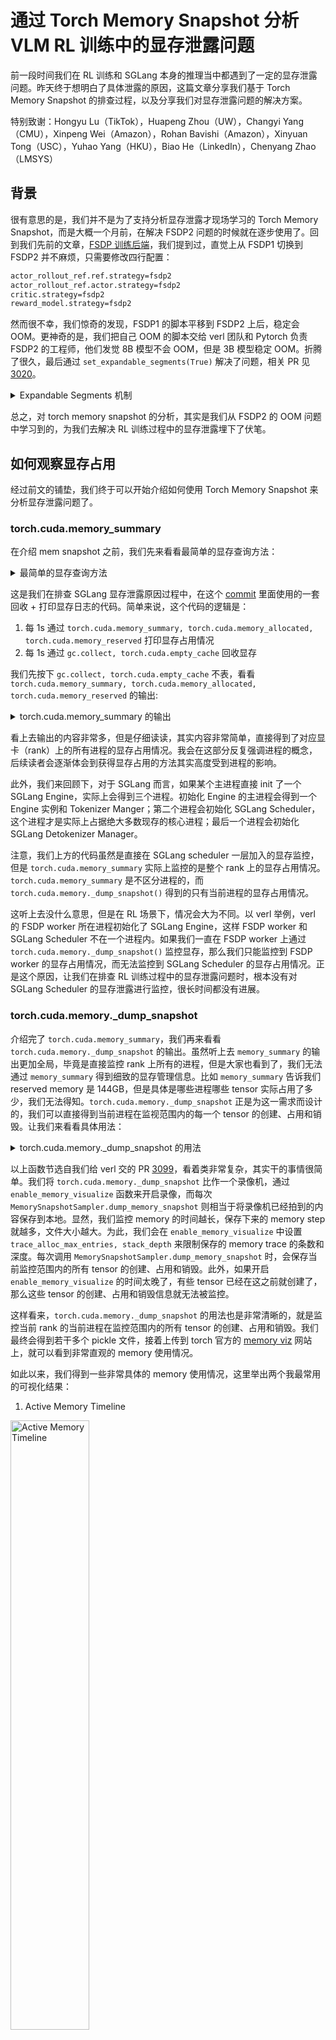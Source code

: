# 通过 Torch Memory Snapshot 分析 VLM RL 训练中的显存泄露问题

前一段时间我们在 RL 训练和 SGLang 本身的推理当中都遇到了一定的显存泄露问题。昨天终于想明白了具体泄露的原因，这篇文章分享我们基于 Torch Memory Snapshot 的排查过程，以及分享我们对显存泄露问题的解决方案。

特别致谢：Hongyu Lu（TikTok），Huapeng Zhou（UW），Changyi Yang（CMU），Xinpeng Wei（Amazon），Rohan Bavishi（Amazon），Xinyuan Tong（USC），Yuhao Yang（HKU），Biao He（LinkedIn），Chenyang Zhao（LMSYS）

## 背景

很有意思的是，我们并不是为了支持分析显存泄露才现场学习的 Torch Memory Snapshot，而是大概一个月前，在解决 FSDP2 问题的时候就在逐步使用了。回到我们先前的文章，[FSDP 训练后端](../../rlhf/sys-design/readme-2.md#fsdp-in-verl)，我们提到过，直觉上从 FSDP1 切换到 FSDP2 并不麻烦，只需要修改四行配置：

```bash
actor_rollout_ref.ref.strategy=fsdp2
actor_rollout_ref.actor.strategy=fsdp2
critic.strategy=fsdp2
reward_model.strategy=fsdp2
```

然而很不幸，我们惊奇的发现，FSDP1 的脚本平移到 FSDP2 上后，稳定会 OOM。更神奇的是，我们把自己 OOM 的脚本交给 verl 团队和 Pytorch 负责 FSDP2 的工程师，他们发觉 8B 模型不会 OOM，但是 3B 模型稳定 OOM。折腾了很久，最后通过 `set_expandable_segments(True)` 解决了问题，相关 PR 见[3020](https://github.com/volcengine/verl/pull/3020)。

<details>
<summary>Expandable Segments 机制</summary>

`set_expandable_segments(True)` 通过开启 CUDA 的可扩展内存段功能，使得 PyTorch 能够更灵活地管理 GPU 内存。PyTorch 在 CUDA 后端上的内存分配主要由 CUDA caching allocator 管理。allocator 不会立即将释放的内存返回给操作系统，而是将其保存在一个内部的内存池中，以便后续的内存请求可以快速得到满足。这种机制通过减少与 CUDA API 的交互来提高性能。内存池实质上由 segment 和 block 两个概念来描述。

1. Segments (内存段)：内存段是 PyTorch 从 CUDA 驱动程序请求的大块连续内存。这些段是内存分配的最小单位，所有的 PyTorch 张量和数据都存储在这些段中。所有分配的 segment 总和就是 Reserved Memory。
2. Blocks (内存块)：每个内存段都包含许多小块内存（blocks）。当 PyTorch 需要分配内存时，它会在一个现有的段中寻找一个合适的空闲块。如果找不到，它会尝试从 CUDA 驱动程序中申请一个新的段。所有分配的 block 总和就是 Allocated Memory。

默认情况下，当 PyTorch 的 caching allocator 无法在现有内存段中找到足够大的空闲块时，它会向 CUDA 驱动程序请求一个新的内存段。这个新段的大小是根据当前的内存需求动态决定的。但是，这种动态扩展机制可能导致内存碎片化，先前分配的 segment 留下的 block 迟迟无法被利用，尤其是在 PyTorch 内存分配器频繁地释放和申请大块内存的情况下。

回到 FSDP 上，FSDP 默认采用 zero3 的策略，在 forward 和 backward 都需要 all gather，每个 GPU 节点会临时聚合其他节点的 parameter shard，这会创建临时的大量张量，导致对连续内存的需求激增。在传统的内存管理模式下，如果 caching allocator 无法找到一个足够大的连续内存块来容纳这些临时的大张量，就会直接 OOM。即使 GPU 仍有可用内存，但由于内存碎片化，没有足够的连续空间来容纳所需的新张量。

`torch.cuda.memory._set_allocator_settings("expandable_segments:True")` 将 PyTorch 的内存管理模式切换为一种更灵活的模式。开启该功能后，当 caching allocator 需要更大的连续内存时，它不再仅仅尝试从 CUDA 驱动程序中请求一个全新的段，而是尝试扩展已有的内存段。这种扩展机制允许 PyTorch 重新调整其内存布局，将分散的空闲内存块扩展或者合并为更大的连续块，从而满足那些对大块内存有需求的临时张量的分配。
</details>

总之，对 torch memory snapshot 的分析，其实是我们从 FSDP2 的 OOM 问题中学习到的，为我们去解决 RL 训练过程中的显存泄露埋下了伏笔。

## 如何观察显存占用

经过前文的铺垫，我们终于可以开始介绍如何使用 Torch Memory Snapshot 来分析显存泄露问题了。

### torch.cuda.memory_summary

在介绍 mem snapshot 之前，我们先来看看最简单的显存查询方法：

<details>
<summary>最简单的显存查询方法</summary>

```python
    @DynamicGradMode()
    def event_loop_overlap(self):
        """A scheduler loop that overlaps the CPU processing and GPU computation."""
        self.result_queue = deque()

        # 初始化内存日志文件
        if not hasattr(self, "_memory_log_file"):
            import datetime

            start_time = datetime.datetime.now().strftime("%Y%m%d_%H%M%S")
            self._memory_log_filename = f"{start_time}_memory_log.txt"
            self._memory_log_file = open(self._memory_log_filename, "w")
            self._memory_log_file.write(
                "timestamp,memory_summary,memory_allocated,memory_reserved\n"
            )
            self._memory_log_file.flush()

        while True:
            current_time = time.time()
            if (
                not hasattr(self, "_last_memory_log_time")
                or current_time - self._last_memory_log_time >= 1.0
            ):
                gc.collect()
                torch.cuda.empty_cache()

                # 获取内存信息
                memory_summary = torch.cuda.memory_summary(
                    device=self.gpu_id, abbreviated=True
                )
                memory_allocated = torch.cuda.memory_allocated()
                memory_reserved = torch.cuda.memory_reserved()

                # 转换为MB
                memory_allocated_mb = memory_allocated / (1024 * 1024)
                memory_reserved_mb = memory_reserved / (1024 * 1024)

                # 记录时间戳
                timestamp = time.strftime("%Y-%m-%d %H:%M:%S", time.localtime())

                # 写入日志文件
                self._memory_log_file.write(
                    f"{timestamp},\"{memory_summary.replace(',', ';')}\",{memory_allocated_mb:.2f},{memory_reserved_mb:.2f}\n"
                )
                self._memory_log_file.flush()

                # 更新时间记录
                self._last_memory_log_time = current_time

                # 同时打印到控制台（可选）
                print(f"[{timestamp}] Memory allocated: {memory_allocated_mb:.2f} MB")
                print(f"[{timestamp}] Memory reserved: {memory_reserved_mb:.2f} MB")
```

</details>

这是我们在排查 SGLang 显存泄露原因过程中，在这个 [commit](https://github.com/sgl-project/sglang/pull/9071/files#diff-c3b8cc39d10c245933a25aa9c2fd6397f6b31ed8d85c0ecbb926c1f42afdd178) 里面使用的一套回收 + 打印显存日志的代码。简单来说，这个代码的逻辑是：

1. 每 1s 通过 `torch.cuda.memory_summary, torch.cuda.memory_allocated, torch.cuda.memory_reserved` 打印显存占用情况
2. 每 1s 通过 `gc.collect, torch.cuda.empty_cache` 回收显存

我们先按下 `gc.collect, torch.cuda.empty_cache` 不表，看看 `torch.cuda.memory_summary, torch.cuda.memory_allocated, torch.cuda.memory_reserved` 的输出:

<details>
<summary>torch.cuda.memory_summary 的输出</summary>

```bash
|===========================================================================|
|                  PyTorch CUDA memory summary, device ID 0                 |
|---------------------------------------------------------------------------|
|            CUDA OOMs: 0            |        cudaMalloc retries: 0         |
|===========================================================================|
|        Metric         | Cur Usage  | Peak Usage | Tot Alloc  | Tot Freed  |
|---------------------------------------------------------------------------|
| Allocated memory      | 184648 KiB | 192833 KiB | 258378 KiB |  73729 KiB |
|       from large pool | 184576 KiB | 192768 KiB | 254208 KiB |  69632 KiB |
|       from small pool |     72 KiB |   1060 KiB |   4170 KiB |   4097 KiB |
|---------------------------------------------------------------------------|
| Active memory         | 184648 KiB | 192833 KiB | 258378 KiB |  73729 KiB |
|       from large pool | 184576 KiB | 192768 KiB | 254208 KiB |  69632 KiB |
|       from small pool |     72 KiB |   1060 KiB |   4170 KiB |   4097 KiB |
|---------------------------------------------------------------------------|
| Requested memory      | 184648 KiB | 192832 KiB | 258376 KiB |  73728 KiB |
|       from large pool | 184576 KiB | 192768 KiB | 254208 KiB |  69632 KiB |
|       from small pool |     72 KiB |   1060 KiB |   4168 KiB |   4096 KiB |
|---------------------------------------------------------------------------|
| GPU reserved memory   | 235520 KiB | 235520 KiB | 235520 KiB |      0 B   |
|       from large pool | 233472 KiB | 233472 KiB | 233472 KiB |      0 B   |
|       from small pool |   2048 KiB |   2048 KiB |   2048 KiB |      0 B   |
|---------------------------------------------------------------------------|
| Non-releasable memory |  30391 KiB |  38607 KiB | 132985 KiB | 102594 KiB |
|       from large pool |  28416 KiB |  36608 KiB | 126848 KiB |  98432 KiB |
|       from small pool |   1975 KiB |   2040 KiB |   6137 KiB |   4162 KiB |
|---------------------------------------------------------------------------|
| Allocations           |      21    |      23    |      42    |      21    |
|       from large pool |      12    |      14    |      26    |      14    |
|       from small pool |       9    |      10    |      16    |       7    |
|---------------------------------------------------------------------------|
| Active allocs         |      21    |      23    |      42    |      21    |
|       from large pool |      12    |      14    |      26    |      14    |
|       from small pool |       9    |      10    |      16    |       7    |
|---------------------------------------------------------------------------|
| GPU reserved segments |      10    |      10    |      10    |       0    |
|       from large pool |       9    |       9    |       9    |       0    |
|       from small pool |       1    |       1    |       1    |       0    |
|---------------------------------------------------------------------------|
| Non-releasable allocs |       6    |       6    |      13    |       7    |
|       from large pool |       4    |       5    |      11    |       7    |
|       from small pool |       2    |       2    |       2    |       0    |
|---------------------------------------------------------------------------|
| Oversize allocations  |       0    |       0    |       0    |       0    |
|---------------------------------------------------------------------------|
| Oversize GPU segments |       0    |       0    |       0    |       0    |
|===========================================================================|
```

</details>

看上去输出的内容非常多，但是仔细读读，其实内容非常简单，直接得到了对应显卡（rank）上的所有进程的显存占用情况。我会在这部分反复强调进程的概念，后续读者会逐渐体会到获得显存占用的方法其实高度受到进程的影响。

此外，我们来回顾下，对于 SGLang 而言，如果某个主进程直接 init 了一个 SGLang Engine，实际上会得到三个进程。初始化 Engine 的主进程会得到一个 Engine 实例和 Tokenizer Manger；第二个进程会初始化 SGLang Scheduler，这个进程才是实际上占据绝大多数现存的核心进程；最后一个进程会初始化 SGLang Detokenizer Manager。

注意，我们上方的代码虽然是直接在 SGLang scheduler 一层加入的显存监控，但是 `torch.cuda.memory_summary` 实际上监控的是整个 rank 上的显存占用情况。`torch.cuda.memory_summary` 是不区分进程的，而 `torch.cuda.memory._dump_snapshot()` 得到的只有当前进程的显存占用情况。

这听上去没什么意思，但是在 RL 场景下，情况会大为不同。以 verl 举例，verl 的 FSDP worker 所在进程初始化了 SGLang Engine，这样 FSDP worker 和 SGLang Scheduler 不在一个进程内。如果我们一直在 FSDP worker 上通过 `torch.cuda.memory._dump_snapshot()` 监控显存，那么我们只能监控到 FSDP worker 的显存占用情况，而无法监控到 SGLang Scheduler 的显存占用情况。正是这个原因，让我们在排查 RL 训练过程中的显存泄露问题时，根本没有对 SGLang Scheduler 的显存泄露进行监控，很长时间都没有进展。


### torch.cuda.memory._dump_snapshot

介绍完了 `torch.cuda.memory_summary`，我们再来看看 `torch.cuda.memory._dump_snapshot` 的输出。虽然听上去 `memory_summary` 的输出更加全局，毕竟是直接监控 rank 上所有的进程，但是大家也看到了，我们无法通过 `memory_summary` 得到细致的显存管理信息。比如 `memory_summary` 告诉我们 reserved memory 是 144GB，但是具体是哪些进程哪些 tensor 实际占用了多少，我们无法得知。`torch.cuda.memory._dump_snapshot` 正是为这一需求而设计的，我们可以直接得到当前进程在监视范围内的每一个 tensor 的创建、占用和销毁。让我们来看看具体用法：

<details>
<summary>torch.cuda.memory._dump_snapshot 的用法</summary>

```python
def enable_memory_visualize(
    trace_alloc_max_entries: int = 200_000,
    stack_depth: int = 32,
    context: str = "all",
    stacks: str = "all",
    devices=None,
    record_context: bool = True,
):
    """
    Enables memory history recording for CUDA allocations. This function
    should be called before any large-scale CUDA allocations. For DDP or
    multi-process setups, it must be called on each rank.

    Args:
        trace_alloc_max_entries (int): Maximum number of allocation entries
            to record.
        stack_depth (int): The depth of the call stack to capture for each
            allocation. (Supported by some PyTorch versions).
        context (str): The type of memory events to record.
            'alloc': records only allocation events.
            'state': records memory state changes.
            'all': records both.
        stacks (str): The type of call stacks to record.
            'python': records Python stacks.
            'cpp': records C++ stacks (available in some versions).
            'all': records both.
        devices (Union[int, list[int], None]): The device for which to enable
            memory history. `None` enables it for the current default device.
        record_context (bool): Whether to record context information for
            allocations. Required by older PyTorch versions.
    """
    # Memory history recording is CUDA-specific functionality
    if not is_cuda_available:
        logger.warning("[memory_visualize] Memory history recording is only available on CUDA devices")
        return

    f = get_torch_device().memory._record_memory_history
    params = set(inspect.signature(f).parameters.keys())

    def _one_call(dev_kw=None):
        kwargs = {}
        if "context" in params:
            kwargs["context"] = context
        if "stacks" in params:
            kwargs["stacks"] = stacks
        if "max_entries" in params:
            kwargs["max_entries"] = trace_alloc_max_entries
        elif "trace_alloc_max_entries" in params:
            kwargs["trace_alloc_max_entries"] = trace_alloc_max_entries
        if "stack_depth" in params:
            kwargs["stack_depth"] = stack_depth
        if dev_kw is not None:
            if "device" in params:
                kwargs["device"] = dev_kw
            elif "devices" in params:
                kwargs["devices"] = dev_kw if isinstance(dev_kw, list) else [dev_kw]
        if "record_context" in params:
            kwargs["record_context"] = record_context

        try:
            f(**kwargs)
            return "native", kwargs
        except TypeError:
            try:
                if "trace_alloc_max_entries" in params and "record_context" in params:
                    f(enabled=True, trace_alloc_max_entries=trace_alloc_max_entries, record_context=True)
                    return "legacy", {
                        "enabled": True,
                        "trace_alloc_max_entries": trace_alloc_max_entries,
                        "record_context": True,
                    }
                else:
                    f(enabled=True)
                    return "legacy-min", {"enabled": True}
            except Exception:
                raise

    if devices is None or isinstance(devices, str | int | torch.device):
        mode, used = _one_call(devices if devices is not None else None)
    else:
        mode, used = "multi-device", {}
        for d in list(devices):
            _mode, _used = _one_call(d)
            used[f"dev{d}"] = _used

    device = get_torch_device()
    if device.is_available():
        device.reset_peak_memory_stats()
        device.synchronize()

    rank = int(os.environ.get("RANK", "0") or 0)
    logger.info(f"[memory_visualize][rank {rank}] recording enabled ({mode}); args={used}")


class MemorySnapshotSampler:
    """
    A utility class that dumps GPU memory snapshots.
    This is useful for monitoring memory usage over a long-running process.

    The dumped files can be visualized with https://docs.pytorch.org/memory_viz

    Args:
        out_dir (str): The directory where the snapshots will be saved.
        tag (str): A tag for the snapshot filenames.
    """

    def __init__(self, out_dir: str = "./mem_snapshots", tag: str = "periodic"):
        self.out_dir = out_dir
        self.tag = tag

    def dump_memory_snapshot(self, out_dir: str = "./mem_snapshots", tag: str = "snapshot", sub_dir: str = None):
        """
        Generates a memory snapshot and saves it as a pickle file in a specified directory.
        The files are organized by timestamp in subdirectories, with all ranks' files
        placed in the same timestamp subdirectory.

        Args:
            out_dir (str): The directory where the snapshot file will be saved.
                The directory is created if it does not exist.
            tag (str): A string tag to prepend to the filename for easier identification.
            sub_dir (str): A subdirectory to place the snapshot file in.
        """
        if sub_dir is None:
            timestamp = datetime.now().strftime("%Y%m%d-%H%M")
            out_path = Path(out_dir) / timestamp
        else:
            out_path = Path(out_dir) / sub_dir
        out_path.mkdir(parents=True, exist_ok=True)

        # get the GPU rank on the current process
        rank = os.environ.get("RANK", "0")
        pid = os.getpid()
        # todo(chenyang): check wether we need to sync all ranks before dump
        fname = f"{tag}_rank{rank}_pid{pid}.pickle"
        path = out_path / fname

        device = get_torch_device()
        if not device.is_available():
            logger.warning("[memory_visualize] is only available on CUDA devices.")
            return
        try:
            device.synchronize()
            # Memory snapshot is CUDA-specific functionality
            device.memory._dump_snapshot(str(path))
            logger.info(f"[memory_visualize] dumped: {path}")
        except Exception as e:
            logger.info(f"[memory_visualize][warn] dump failed: {e}")
```

</details>

以上函数节选自我们给 verl 交的 PR [3099](https://github.com/volcengine/verl/pull/3099)，看着类非常复杂，其实干的事情很简单。我们将 `torch.cuda.memory._dump_snapshot` 比作一个录像机，通过 `enable_memory_visualize` 函数来开启录像，而每次 `MemorySnapshotSampler.dump_memory_snapshot` 则相当于将录像机已经拍到的内容保存到本地。显然，我们监控 memory 的时间越长，保存下来的 memory step 就越多，文件大小越大。为此，我们会在 `enable_memory_visualize` 中设置 `trace_alloc_max_entries, stack_depth` 来限制保存的 memory trace 的条数和深度。每次调用 `MemorySnapshotSampler.dump_memory_snapshot` 时，会保存当前监控范围内的所有 tensor 的创建、占用和销毁。此外，如果开启 `enable_memory_visualize` 的时间太晚了，有些 tensor 已经在这之前就创建了，那么这些 tensor 的创建、占用和销毁信息就无法被监控。

这样看来，`torch.cuda.memory._dump_snapshot` 的用法也是非常清晰的，就是监控当前 rank 的当前进程在监控范围内的所有 tensor 的创建、占用和销毁。我们最终会得到若干多个 pickle 文件，接着上传到 torch 官方的 [memory viz](https://pytorch.org/memory_viz) 网站上，就可以看到非常直观的 memory 使用情况。


如此以来，我们得到一些非常具体的 memory 使用情况，这里举出两个我最常用的可视化结果：

1. Active Memory Timeline

<img src="./pics/active-memory-timeline.png" alt="Active Memory Timeline" width="50%">

这张图有非常非常多细节，首先是我们观察整体的 memory 最高点，大致发现最高点在 25GB 左右。此外，我们能明显观察到在我们的整个 record 阶段有非常多的阶段，这里我继续放大一小部分，来看看具体的这个 spike：


<img src="./pics/forward-1.png" alt="Active Memory Timeline" width="50%">

我们观察这个 spike，同时在下方的 stack 内查看这块显存的分配时机，分配过程，和具体大小。这里我们可以观察到，我图中箭头指出的 spike 实际上来自于 verl FSDP 的 forward 过程。更具体的 stack 由于保密问题，不便透露。

一个非常有意思的事情是，我们发觉，相似或者作用相同的显存块，在不同的阶段去拍摄的 memory snapshot 会表现的相当一致，比如相同的颜色、相对位置和大小。举例来说，我们在 verl 每个 training step 结束的地方记录一次 memory snapshot，在 [`examples/grpo_trainer/run_qwen2_5_vl-7b-sglang.sh`](https://github.com/volcengine/verl/blob/main/examples/grpo_trainer/run_qwen2_5_vl-7b-sglang.sh) 中，我们观察 step 2 3 4 结束时的 memory stack，得到如下三张图：

<img src="./pics/step-2.png" alt="step-2" width="50%">
<img src="./pics/step-3.png" alt="step-3" width="50%">
<img src="./pics/step-4.png" alt="step-4" width="50%">

我们注意观察 step 2 的时候，在 7.2GB 7.6GB 和 7.8GB 三个位置，都有连续的大的内存块，均为 512MB 大小（查看 stack，实际上是 optimizer state）。接着，到了 step 3 的时候，7.2GB 位置的 512MB 显存块还在一模一样的位置，但是在 step 2 的 7.6GB 的内存块已经移动到了 8.6GB；到了 step 4，这块 512MB 的显存块已经移动到了 9.6GB 以上了。按照我们的经验，这两个显存块不偏移，中间的这些非常零碎的显存块就是泄露的内容。我们具体看 stack：

<details>
<summary>显存碎片的的 stack</summary>

```bash
/usr/local/lib/python3.10/dist-packages/transformers/models/qwen2_vl/image_processing_qwen2_vl_fast.py:278:_preprocess
??:0:PyMethod_New
/usr/local/lib/python3.10/dist-packages/transformers/models/qwen2_vl/image_processing_qwen2_vl_fast.py:173:_preprocess_image_like_inputs
??:0:PyMethod_New
/usr/local/lib/python3.10/dist-packages/transformers/image_processing_utils_fast.py:659:preprocess
??:0:PyMethod_New
/usr/local/lib/python3.10/dist-packages/transformers/models/qwen2_vl/image_processing_qwen2_vl_fast.py:151:preprocess
??:0:PyMethod_New
/usr/local/lib/python3.10/dist-packages/transformers/image_processing_utils_fast.py:623:call
??:0:PyInit__datetime
/usr/local/lib/python3.10/dist-packages/transformers/models/qwen2_5_vl/processing_qwen2_5_vl.py:150:call
??:0:PyMethod_New
/usr/local/lib/python3.10/dist-packages/sglang/srt/multimodal/processors/base_processor.py:218:process_mm_data
??:0:PyMethod_New
/usr/local/lib/python3.10/dist-packages/sglang/srt/multimodal/processors/base_processor.py:540:_process_and_collect_mm_items
??:0:PyMethod_New
/usr/local/lib/python3.10/dist-packages/sglang/srt/multimodal/processors/base_processor.py:597:process_and_combine_mm_data
/usr/local/lib/python3.10/dist-packages/sglang/srt/multimodal/processors/qwen_vl.py:251:process_mm_data_async
/usr/local/lib/python3.10/dist-packages/sglang/srt/managers/tokenizer_manager.py:535:_tokenize_one_request
/usr/local/lib/python3.10/dist-packages/sglang/srt/managers/tokenizer_manager.py:832:_handle_batch_request
??:0:_PyUnicode_IsWhitespace
??:0:PyIter_Send
/usr/local/lib/python3.10/dist-packages/sglang/srt/managers/tokenizer_manager.py:486:generate_request

```

</details>

很明显，我们发现了这些碎片的来源，就是 qwen vl 的 fast tokenizer 在泄露。

通过我们已有的叙述，想必大家也有了一些使用 torch.cuda.memory._dump_snapshot 的经验，我们也根据以上已有的信息，升级了 [sglang 版本](https://github.com/volcengine/verl/pull/3183)，避免了在 image processor 上的显存泄露。

2. Allocator State History

我们继续看第二种可视化方法，Allocator State History 和 Active Memory Timeline 略同不同，我们能够更具体看到在每个记录的事件结束后，当前进程的显存情况。如下图：

<img src="./pics/stack.png" alt="step-4" width="50%">

其中，五颜六色的柱子是实际分配的显存，挪动到其上可以看到具体的分配时机和行数，比如：

<details>
<summary>我先前提到的 optimizer state</summary>

```bash
b7f1ce3742000_0 518.8MiB (543956992 bytes) allocation (stream 0)
CUDACachingAllocator.cpp:0:c10::cuda::CUDACachingAllocator::Native::DeviceCachingAllocator::malloc(signed char, unsigned long, CUstream_st*)
python_torch_functions_0.cpp:0:torch::autograd::THPVariable_zeros_like(_object*, _object*, _object*)
/usr/local/lib/python3.10/dist-packages/torch/optim/adam.py:180:_init_group
/usr/local/lib/python3.10/dist-packages/torch/_dynamo/eval_frame.py:838:_fn
/usr/local/lib/python3.10/dist-packages/torch/optim/adam.py:236:step
/usr/local/lib/python3.10/dist-packages/torch/optim/optimizer.py:79:_use_grad
/usr/local/lib/python3.10/dist-packages/torch/optim/optimizer.py:485:wrapper
??:0:PyMethod_New
/usr/local/lib/python3.10/dist-packages/torch/optim/lr_scheduler.py:124:wrapper
/usr/local/lib/python3.10/dist-packages/verl/workers/actor/dp_actor.py:301:_optimizer_step
/usr/local/lib/python3.10/dist-packages/verl/workers/actor/dp_actor.py:496:update_policy
/usr/local/lib/python3.10/dist-packages/verl/utils/profiler/performance.py:118:log
??:0:PyMethod_New
/usr/local/lib/python3.10/dist-packages/verl/utils/profiler/performance.py:105:f
??:0:PyMethod_New
/usr/local/lib/python3.10/dist-packages/verl/workers/fsdp_workers.py:733:update_actor
/usr/local/lib/python3.10/dist-packages/verl/utils/profiler/nvtx_profile.py:180:wrapper
/usr/local/lib/python3.10/dist-packages/verl/single_controller/base/decorator.py:514:inner
??:0:PyMethod_New
/usr/local/lib/python3.10/dist-packages/verl/single_controller/ray/base.py:720:func
/usr/local/lib/python3.10/dist-packages/ray/util/tracing/tracing_helper.py:463:_resume_span
/usr/local/lib/python3.10/dist-packages/ray/_private/function_manager.py:689:actor_method_executor
_raylet.cpp:0:__pyx_pw_3ray_7_raylet_12execute_task_3function_executor(_object*, _object*, _object*)
```

</details>

白色的块是 segment，也即我们最开始提到的已经 reservered 但是没有 allocated 的显存。segment 越多越碎，则显存碎片化越严重，更容易 OOM。

## 究竟显存泄露在哪儿

**首先，我们 bump 了 SGLang 版本后，无论是 VLM 还是 LLM，SGLang 均不存在泄露问题，请大家放心使用 SGLang-verl，可以参考[我们的指南](https://github.com/zhaochenyang20/Awesome-ML-SYS-Tutorial/blob/main/rlhf/verl/multi-turn/release_log/latest_sglang.md)来快速启用。**

其次，我还是来分享下具体泄露的原因：

其实还是在 Rollout 过程中，image processor 有一定的碎片化，或者泄露，加之我在公司里的训练场景非常复杂，所以叠加 FSDP 的碎片化，偶尔会出现 OOM 问题。这里，回到我一开始给出的代码片段：

<details>
<summary>在 SGLang Scheduler 上的每秒回收显存代码</summary>

```python
    @DynamicGradMode()
    def event_loop_overlap(self):
        """A scheduler loop that overlaps the CPU processing and GPU computation."""
        self.result_queue = deque()
        while True:
            current_time = time.time()
            if (
                not hasattr(self, "_last_memory_log_time")
                or current_time - self._last_memory_log_time >= 1.0
            ):
                gc.collect()
                torch.cuda.empty_cache()
```

</details>

这里，每一秒钟调用一次 `gc.collect, torch.cuda.empty_cache` 来回收显存是我手动加的。我们来看看不加的情况，具体的实验记录在 [PR 9071](https://github.com/sgl-project/sglang/pull/9071) 中。

当我启用了每 1s 回收一次显存后，通过高强度指令的方法：

```bash
python -m sglang.bench_serving \
    --backend sglang-oai-chat \
    --dataset-name random-image \
    --num-prompts 500 \
    --random-image-num-images 3 \
    --random-image-resolution 720p \
    --random-input-len 512 \
    --random-output-len 512
```

我们得到一个如下的显存占用随着时间的变化曲线：

<img src="./pics/with-gc.png" alt="Active Memory Timeline" width="50%">

我们观察到，由于同一时间发送了 500 条请求，所以整个 rank 上的显存陡然增加了 30GB。这是合理的，因为 SGLang 的 mem static 参数并不会控制 VLM 的 image processor 的显存占用，VLM 设置的 mem usage 就是要低于 LLM；同时，image processor 肯定要把 image 处理为 tensor，自然是要占据不少显存的。真正值得关注的是，在所有请求处理结束后，无论是 reserved 还是 allocated 的显存，都回到了 145GB 左右。

> 为什么是 145GB 呢，因为我用了 B200 lol，这辈子第一次摸到 B 卡，可惜安装也稍微麻烦些，现在还没试过能不能做 RL 😂

总之，可以观察到，我每 1s 回收一次显存的话，确实是不存在泄露的。但是，我把回收显存的部分去掉后，情况立刻不同了：

<img src="./pics/without-gc.png" alt="Active Memory Timeline" width="50%">

很不幸，我们 allocated 的显存完成了回收，但是 reserved 的显存一直在增长。这就是我提到的，segment 越分越多，越来越细，虽然 block 没有增长，但是 ROllout 阶段显存已经高度碎片化了，在我们公司复杂的 mutli-turn 业务中，一个 rollout request 里面，会有多张图片，最后这些碎片让 SGLang 无法再分配大片连续显存，从而在 rollout 阶段 OOM。

说到此，听上去问题很严重，但是我和做推理引擎的同行交流过，image processor 不由推理引擎掌控，存在这样的碎片或者泄露倒也是正常，而我们在 Scheduler 上定期回收显存的做法，是 reasonable 而且常见的。可惜的是，我在上方提出的方案是每 1s 回收一次，这无疑对性能有很大损失。如果你的 RL 训练也遇到了类似的 VLM 显存泄露问题，我认为有几种解决办法：

1. 加入定期的显存回收机制，比如每 10s 或者每 10 个 requests 回收一次；
2. 直接降低 rollout engine 的 mem static，比如从我们一般设置的 0.85 降低到 0.65；


1 的原因已经在我上方的图示说明清楚了，而 2 的原因值得一提一方面，SGLang 本身不管理 image processor 的显存，所以 SGLang 推荐的 mem static 参数对 VLM 就是比起 LLM 低。LLM 我们一般设置的 mem static 是 0.85，VLM 推荐可能就是 0.8 了；另一方面，很多时候如果我们 rollout 的时候，使用类似 verl 这种 SPMD 策略，每个 rollout worker 的 requests/worker 是能够算出来的（具体来说，是 `train batch size * grpo group size / num workers`），如果经过我们的计算，requests/worker 本身就不高，低于 20，那么设置更大的 mem static，有更大的 kv cache 空间，对推理性能的影响也不大。当然，对于 slime 这种更加解耦的设计，每个 rollout worker 上的 requests/worker 是不一定的，但是也大差不差，还是可以估算到平均每个 worker 处理的 requests 数量。

最后，其实很早之前我就意识到了 rollout 可能存在碎片，我甚至也参考了 verl 团队所写的 `aggressive_empty_cache` 函数，给 SGLang 提了这个 [PR 3136](https://github.com/volcengine/verl/pull/3136)。

<details>
<summary>aggressive_empty_cache 的实现</summary>

```python
def aggressive_empty_cache(force_sync: bool = True, max_retries: int = 3) -> None:
    """
    More aggressive GPU memory cleanup function, tries to release PyTorch reserved
    but unallocated memory.

    Args:
        force_sync: Whether to force device synchronization
        max_retries: Maximum number of retries
    """
    device = get_torch_device()
    if not device.is_available():
        return

    for attempt in range(max_retries):
        # Record memory status before cleanup
        before_reserved = device.memory_reserved()
        before_allocated = device.memory_allocated()

        # Run garbage collection
        gc.collect()

        # Clear PyTorch cache
        device.empty_cache()

        # Force synchronization (optional)
        if force_sync:
            device.synchronize()

        # Record memory status after cleanup
        after_reserved = device.memory_reserved()
        after_allocated = device.memory_allocated()

        # Calculate freed memory
        reserved_freed = before_reserved - after_reserved
        allocated_freed = before_allocated - after_allocated

        logger.info(
            f"Memory cleanup attempt {attempt + 1}: Freed {reserved_freed / 1024**3:.2f} GB reserved, "
            f"{allocated_freed / 1024**3:.2f} GB allocated"
        )

        # Stop retrying if little memory was freed
        if reserved_freed < 1024**3:  # less than 1GB
            break
```

</details>

这个函数其实和直接调用 `gc.collect, torch.cuda.empty_cache` 区别不大，不过他们在回收的同时做了一次同步，可以回收的更彻底些。这个函数是对的，但我的调用时间错了。注意到，我在 PR 3136 中的调用时机是：

```python
  async def wake_up(self):
        aggressive_empty_cache(force_sync=True)

    @GPUMemoryLogger(role="FSDPSGLangShardingManager exit", logger=logger)
    async def sleep(self):
        aggressive_empty_cache(force_sync=True)
```

我们都是在 FSDP 中，调用了 SGLang 的 `wake_up` 和 `sleep` 函数的时候才回收显存，这是有问题的。SGLang 不会和 FSDP 同进程，而且 wake up 和 sleep 的时候已经更换了新的 garbage allocator，自然回收不到 rollout 时候的显存碎片。想明白这点后，我们把思路改成在 rollout 结束的时候回收显存，问题一下就解决了。

